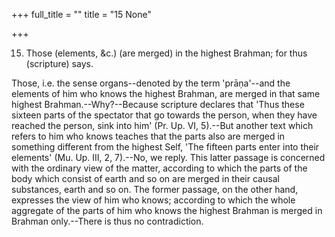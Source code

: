 +++
full_title = ""
title = "15 None"

+++




15. Those (elements, &c.) (are merged) in the highest Brahman; for thus (scripture) says.

Those, i.e. the sense organs--denoted by the term 'prāṇa'--and the elements of him who knows the highest Brahman, are merged in that same highest Brahman.--Why?--Because scripture declares that 'Thus these sixteen parts of the spectator that go towards the person, when they have reached the person, sink into him' (Pr. Up. VI, 5).--But another text which refers to him who knows teaches that the parts also are merged in something different from the highest Self, 'The fifteen parts enter into their elements' (Mu. Up. III, 2, 7).--No, we reply. This latter passage is concerned with the ordinary view of the matter, according to which the parts of the body which consist of earth and so on are merged in their causal substances, earth and so on. The former passage, on the other hand, expresses the view of him who knows; according to which the whole aggregate of the parts of him who knows the highest Brahman is merged in Brahman only.--There is thus no contradiction.

